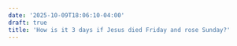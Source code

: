 ```yaml
---
date: '2025-10-09T18:06:10-04:00'
draft: true
title: 'How is it 3 days if Jesus died Friday and rose Sunday?'
---
```

